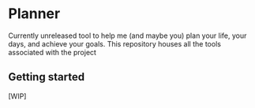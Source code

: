# Planner

Currently unreleased tool to help me (and maybe you) plan your life, your days, and achieve your goals. This repository houses all the tools associated with the project

## Getting started

[WIP]
